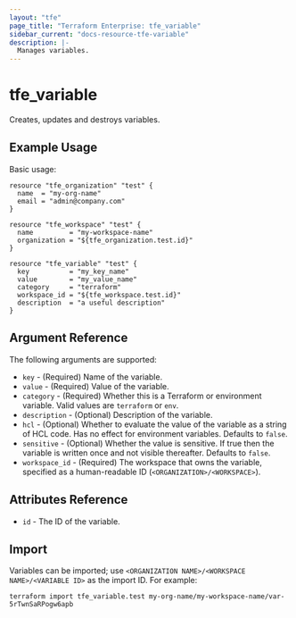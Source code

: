```yaml
---
layout: "tfe"
page_title: "Terraform Enterprise: tfe_variable"
sidebar_current: "docs-resource-tfe-variable"
description: |-
  Manages variables.
---
```


# tfe_variable

Creates, updates and destroys variables.

## Example Usage

Basic usage:

```hcl
resource "tfe_organization" "test" {
  name  = "my-org-name"
  email = "admin@company.com"
}

resource "tfe_workspace" "test" {
  name         = "my-workspace-name"
  organization = "${tfe_organization.test.id}"
}

resource "tfe_variable" "test" {
  key          = "my_key_name"
  value        = "my_value_name"
  category     = "terraform"
  workspace_id = "${tfe_workspace.test.id}"
  description  = "a useful description"
}
```

## Argument Reference

The following arguments are supported:

* `key` - (Required) Name of the variable.
* `value` - (Required) Value of the variable.
* `category` - (Required) Whether this is a Terraform or environment variable.
  Valid values are `terraform` or `env`.
* `description` - (Optional) Description of the variable.
* `hcl` - (Optional) Whether to evaluate the value of the variable as a string
  of HCL code. Has no effect for environment variables. Defaults to `false`.
* `sensitive` - (Optional) Whether the value is sensitive. If true then the
  variable is written once and not visible thereafter. Defaults to `false`.
* `workspace_id` - (Required) The workspace that owns the variable, specified as
  a human-readable ID (`<ORGANIZATION>/<WORKSPACE>`).

## Attributes Reference

* `id` - The ID of the variable.

## Import

Variables can be imported; use
`<ORGANIZATION NAME>/<WORKSPACE NAME>/<VARIABLE ID>` as the import ID. For
example:

```shell
terraform import tfe_variable.test my-org-name/my-workspace-name/var-5rTwnSaRPogw6apb
```
